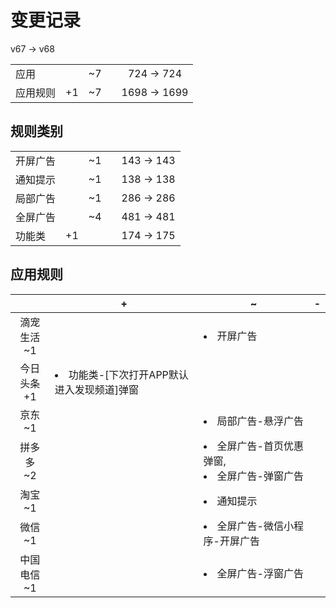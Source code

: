 # 变更记录

v67 -> v68

||||||
|-|:-:|:-:|:-:|:-:|
|应用||~7||724 -> 724|
|应用规则|+1|~7||1698 -> 1699|

## 规则类别

||||||
|-|:-:|:-:|:-:|:-:|
|开屏广告||~1||143 -> 143|
|通知提示||~1||138 -> 138|
|局部广告||~1||286 -> 286|
|全屏广告||~4||481 -> 481|
|功能类|+1|||174 -> 175|

## 应用规则

||+|~|-|
|:-:|-|-|-|
|滴宠生活<br>~1||<li>开屏广告||
|今日头条<br>+1|<li>功能类-[下次打开APP默认进入发现频道]弹窗|||
|京东<br>~1||<li>局部广告-悬浮广告||
|拼多多<br>~2||<li>全屏广告-首页优惠弹窗,<li>全屏广告-弹窗广告||
|淘宝<br>~1||<li>通知提示||
|微信<br>~1||<li>全屏广告-微信小程序-开屏广告||
|中国电信<br>~1||<li>全屏广告-浮窗广告||
